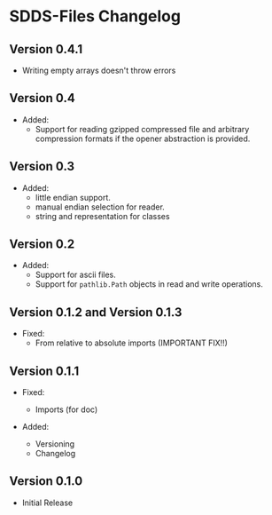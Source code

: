 # SDDS-Files Changelog

## Version 0.4.1
- Writing empty arrays doesn't throw errors

## Version 0.4
- Added:
    - Support for reading gzipped compressed file and arbitrary compression formats if the opener abstraction is provided.

## Version 0.3
- Added:
    - little endian support.
    - manual endian selection for reader.
    - string and representation for classes

## Version 0.2
- Added:
    - Support for ascii files.
    - Support for `pathlib.Path` objects in read and write operations.

## Version 0.1.2 and Version 0.1.3
 - Fixed:
   - From relative to absolute imports (IMPORTANT FIX!!)

## Version 0.1.1
 - Fixed: 
    - Imports (for doc)
    
 - Added: 
    - Versioning
    - Changelog

## Version 0.1.0
 - Initial Release
